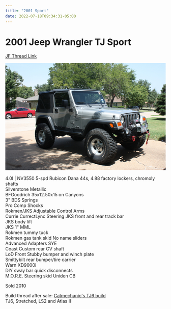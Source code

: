 ```yaml
---
title: "2001 Sport"
date: 2022-07-18T09:34:31-05:00
---
```


# 2001 Jeep Wrangler TJ Sport  
[JF Thread Link](https://www.jeepforum.com/threads/silver-rubiclone-build.880159/)

![current](img/2001-tj-sold.JPG)

4.0l | NV3550 5-spd 
Rubicon Dana 44s, 4.88 factory lockers, chromoly shafts   
Silverstone Metallic  
BFGoodrich 35x12.50x15 on Canyons  
3" BDS Springs  
Pro Comp Shocks  
Rokmen/JKS Adjustable Control Arms  
Currie CurrectLync Steering
JKS front and rear track bar  
JKS body lift  
JKS 1" MML  
Rokmen tummy tuck   
Rokmen gas tank skid
No name sliders  
Advanced Adapters SYE  
Coast Custom rear CV shaft  
LoD Front Stubby bumper and winch plate  
Smittybilt rear bumper/tire carrier  
Warn XD9000i  
DIY sway bar quick disconnects  
M.O.R.E. Steering skid
Uniden CB  

Sold 2010

Build thread after sale:  [Catmechanic's TJ6 build](https://www.jeepforum.com/threads/catmechanics-tj6-build.4222450/)  
TJ6, Stretched, LS2 and Atlas II